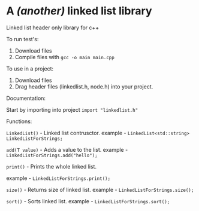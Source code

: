 # A ***(another)*** linked list library
Linked list header only library for c++ 

To run test's:
1. Download files
2. Compile files with `gcc -o main main.cpp`

To use in a project:
1. Download files
2. Drag header files (linkedlist.h, node.h) into your project.

Documentation:

Start by importing into project `import "linkedlist.h"`

Functions:

`LinkedList()` - Linked list contrusctor. 
  example - `LinkedList<std::string> LinkedListForStrings;`

`add(T value)` - Adds a value to the list.
  example - `LinkedListForStrings.add("hello");`

`print()` - Prints the whole linked list.

  example - `LinkedListForStrings.print();`

`size()` - Returns size of linked list.
  example - `LinkedListForStrings.size();`

`sort()` - Sorts linked list.
  example - `LinkedListForStrings.sort();`

